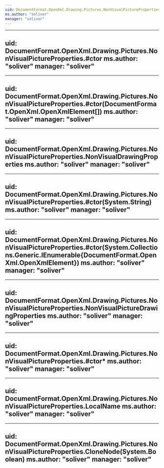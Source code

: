 ```yaml
---
uid: DocumentFormat.OpenXml.Drawing.Pictures.NonVisualPictureProperties
ms.author: "soliver"
manager: "soliver"
---
```


---
uid: DocumentFormat.OpenXml.Drawing.Pictures.NonVisualPictureProperties.#ctor
ms.author: "soliver"
manager: "soliver"
---

---
uid: DocumentFormat.OpenXml.Drawing.Pictures.NonVisualPictureProperties.#ctor(DocumentFormat.OpenXml.OpenXmlElement[])
ms.author: "soliver"
manager: "soliver"
---

---
uid: DocumentFormat.OpenXml.Drawing.Pictures.NonVisualPictureProperties.NonVisualDrawingProperties
ms.author: "soliver"
manager: "soliver"
---

---
uid: DocumentFormat.OpenXml.Drawing.Pictures.NonVisualPictureProperties.#ctor(System.String)
ms.author: "soliver"
manager: "soliver"
---

---
uid: DocumentFormat.OpenXml.Drawing.Pictures.NonVisualPictureProperties.#ctor(System.Collections.Generic.IEnumerable{DocumentFormat.OpenXml.OpenXmlElement})
ms.author: "soliver"
manager: "soliver"
---

---
uid: DocumentFormat.OpenXml.Drawing.Pictures.NonVisualPictureProperties.NonVisualPictureDrawingProperties
ms.author: "soliver"
manager: "soliver"
---

---
uid: DocumentFormat.OpenXml.Drawing.Pictures.NonVisualPictureProperties.#ctor*
ms.author: "soliver"
manager: "soliver"
---

---
uid: DocumentFormat.OpenXml.Drawing.Pictures.NonVisualPictureProperties.LocalName
ms.author: "soliver"
manager: "soliver"
---

---
uid: DocumentFormat.OpenXml.Drawing.Pictures.NonVisualPictureProperties.CloneNode(System.Boolean)
ms.author: "soliver"
manager: "soliver"
---

